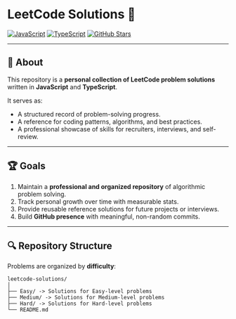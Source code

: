 # LeetCode Solutions 🧩

[![JavaScript](https://img.shields.io/badge/JavaScript-F7DF1E?logo=javascript&logoColor=black)](https://developer.mozilla.org/en-US/docs/Web/JavaScript)
[![TypeScript](https://img.shields.io/badge/TypeScript-3178C6?logo=typescript&logoColor=white)](https://www.typescriptlang.org/)
[![GitHub Stars](https://img.shields.io/github/stars/AhmedEl-hadad/leetcode-solutions?style=social)](https://github.com/AhmedEl-hadad/leetcode-solutions/stargazers)

---

## 📌 About

This repository is a **personal collection of LeetCode problem solutions** written in **JavaScript** and **TypeScript**.  

It serves as:
- A structured record of problem-solving progress.
- A reference for coding patterns, algorithms, and best practices.
- A professional showcase of skills for recruiters, interviews, and self-review.

---

## 🏆 Goals

1. Maintain a **professional and organized repository** of algorithmic problem solving.
2. Track personal growth over time with measurable stats.
3. Provide reusable reference solutions for future projects or interviews.
4. Build **GitHub presence** with meaningful, non-random commits.

---

## 🔍 Repository Structure

Problems are organized by **difficulty**:


```
leetcode-solutions/
│
├── Easy/ -> Solutions for Easy-level problems
├── Medium/ -> Solutions for Medium-level problems
├── Hard/ -> Solutions for Hard-level problems
└── README.md
```
